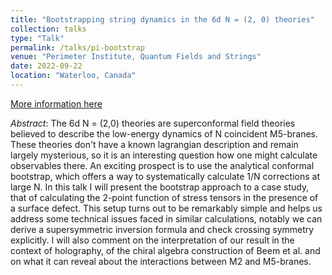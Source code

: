 ```yaml
---
title: "Bootstrapping string dynamics in the 6d N = (2, 0) theories"
collection: talks
type: "Talk"
permalink: /talks/pi-bootstrap
venue: "Perimeter Institute, Quantum Fields and Strings"
date: 2022-09-22
location: "Waterloo, Canada"
---
```


[More information here](https://pirsa.org/speaker/maxime-trepanier)

*Abstract*: The 6d N = (2,0) theories are superconformal field theories believed to describe the low-energy dynamics of N coincident M5-branes. These theories don't have a known lagrangian description and remain largely mysterious, so it is an interesting question how one might calculate observables there.  An exciting prospect is to use the analytical conformal bootstrap, which offers a way to systematically calculate 1/N corrections at large N. In this talk I will present the bootstrap approach to a case study, that of calculating the 2-point function of stress tensors in the presence of a surface defect.  This setup turns out to be remarkably simple and helps us address some technical issues faced in similar calculations, notably we can derive a supersymmetric inversion formula and check crossing symmetry explicitly. I will also comment on the interpretation of our result in the context of holography, of the chiral algebra construction of Beem et al. and on what it can reveal about the interactions between M2 and M5-branes.
